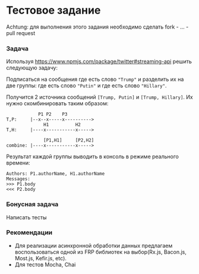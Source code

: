 # Тестовое задание

Achtung: для выполнения этого задания необходимо сделать fork - ... - pull request

### Задача

Используя https://www.npmjs.com/package/twitter#streaming-api решить следующую задачу:

Подписаться на сообщения где есть слово `"Trump"` и разделить их на две группы: где есть слово `"Putin"` и где есть слово `"Hillary"`.

Получится 2 источника сообщений `[Trump, Putin]` и `[Trump, Hillary]`. Их нужно скомбинировать таким образом:

```
            P1 P2    P3
T,P:     |--x--x-----x---------->
              H1          H2
T,H:     |----x-----------x----->

              [P1,H1]     [P2,H2]
combine: |----x-----------x----->
```

Результат каждой группы выводить в консоль в режиме реального времени:

```
Authors: P1.authorName, H1.authorName
Messages:
>>> P1.body
<<< P2.body
```

### Бонусная задача

Написать тесты

### Рекомендации

- Для реализации асинхронной обработки данных предлагаем воспользоваться одной из FRP библиотек на выбор(Rx.js, Bacon.js, Most.js, Kefir.js, etc).
- Для тестов Mocha, Chai
